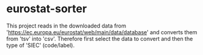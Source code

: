 # eurostat-sorter

This project reads in the downloaded data from 'https://ec.europa.eu/eurostat/web/main/data/database' and converts them
from 'tsv' into 'csv'.
Therefore first select the data to convert and then the type of 'SIEC' (code/label).